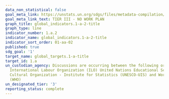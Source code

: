 ```yaml
---
data_non_statistical: false
goal_meta_link: https://unstats.un.org/sdgs/files/metadata-compilation/Metadata-Goal-1.pdf
goal_meta_link_text: TIER III - NO WORK PLAN
graph_title: global_indicators.1-a-2-title
graph_type: line
indicator_number: 1.a.2
indicator_name: global_indicators.1-a-2-title
indicator_sort_order: 01-aa-02
published: true
sdg_goal: '1'
target_name: global_targets.1-a-title
target_id: 1.a
un_custodian_agency: Discussions are occurring between the following organisations
  International Labour Organization (ILO) United Nations Educational Scientific and
  Cultural Organization - Institute for Statistics (UNESCO-UIS) and World Health Organization
  (WHO)
un_designated_tier: '3'
reporting_status: complete
---
```

